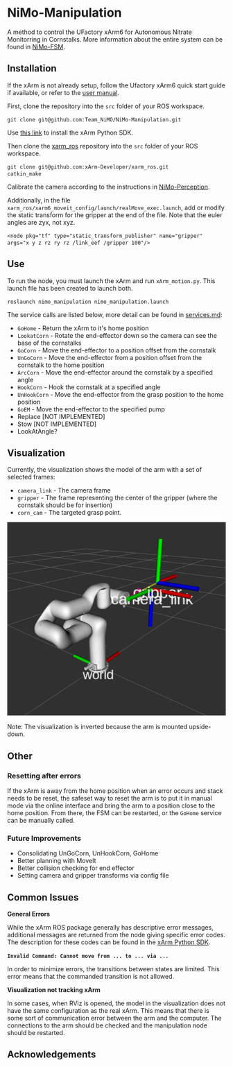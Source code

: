# NiMo-Manipulation
A method to control the UFactory xArm6 for Autonomous Nitrate Monitorring in Cornstalks. More information about the entire system can be found in [NiMo-FSM](https://github.com/Team-NiMO/NiMo-FSM).

## Installation
If the xArm is not already setup, follow the Ufactory xArm6 quick start guide if available, or refer to the [user manual](http://download.ufactory.cc/xarm/en/xArm%20User%20Manual.pdf?v=1578910898247).

First, clone the repository into the `src` folder of your ROS workspace.
```
git clone git@github.com:Team_NiMO/NiMo-Manipulation.git
```

Use [this link](https://github.com/xArm-Developer/xArm-Python-SDK) to install the xArm Python SDK.

Then clone the [xarm_ros](https://github.com/xArm-Developer/xarm_ros) repository into the `src` folder of your ROS workspace.

```
git clone git@github.com:xArm-Developer/xarm_ros.git
catkin_make
```

Calibrate the camera according to the instructions in [NiMo-Perception](https://github.com/Team-NiMO/NiMo-Perception_v2/blob/main/docs/calibration.md).

Additionally, in the file `xarm_ros/xarm6_moveit_config/launch/realMove_exec.launch`, add or modify the static transform for the gripper at the end of the file. Note that the euler angles are zyx, not xyz.

```
<node pkg="tf" type="static_transform_publisher" name="gripper" args="x y z rz ry rz /link_eef /gripper 100"/>
```

## Use
To run the node, you must launch the xArm and run `xArm_motion.py`. This launch file has been created to launch both.

```
roslaunch nimo_manipulation nimo_manipulation.launch
```

The service calls are listed below, more detail can be found in [services.md](/docs/services.md):
- `GoHome` - Return the xArm to it's home position
- `LookatCorn` - Rotate the end-effector down so the camera can see the base of the cornstalks
- `GoCorn` - Move the end-effector to a position offset from the cornstalk
- `UnGoCorn` - Move the end-effector from a position offset from the cornstalk to the home position
- `ArcCorn` - Move the end-effector around the cornstalk by a specified angle
- `HookCorn` - Hook the cornstalk at a specified angle
- `UnHookCorn` - Move the end-effector from the grasp position to the home position
- `GoEM` - Move the end-effector to the specified pump
- Replace [NOT IMPLEMENTED]
- Stow [NOT IMPLEMENTED]
- LookAtAngle?

## Visualization
Currently, the visualization shows the model of the arm with a set of selected frames:
- `camera_link` - The camera frame
- `gripper` - The frame representing the center of the gripper (where the cornstalk should be for insertion)
- `corn_cam` - The targeted grasp point.

<img src="https://github.com/Team-NiMO/Nimo-Manipulation/blob/main/docs/arm_viz.png" width="650">

Note: The visualization is inverted because the arm is mounted upside-down.

## Other
### Resetting after errors
If the xArm is away from the home position when an error occurs and stack needs to be reset, the safeset way to reset the arm is to put it in manual mode via the online interface and bring the arm to a position close to the home position. From there, the FSM can be restarted, or the `GoHome` service can be manually called.

### Future Improvements
- Consolidating UnGoCorn, UnHookCorn, GoHome
- Better planning with MoveIt
- Better collision checking for end effector
- Setting camera and gripper transforms via config file

## Common Issues
**General Errors**

While the xArm ROS package generally has descriptive error messages, additional messages are returned from the node giving specific error codes. The description for these codes can be found in the [xArm Python SDK](https://github.com/xArm-Developer/xArm-Python-SDK/blob/master/doc/api/xarm_api_code.md).

**`Invalid Command: Cannot move from ... to ... via ...`** 

In order to minimize errors, the transitions between states are limited. This error means that the commanded transition is not allowed.

**Visualization not tracking xArm**

In some cases, when RViz is opened, the model in the visualization does not have the same configuration as the real xArm. This means that there is some sort of communication error between the arm and the computer. The connections to the arm should be checked and the manipulation node should be restarted.

## Acknowledgements
